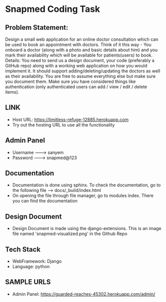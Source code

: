# Snapmed Coding Task



## Problem Statement: 
Design a small web application for an online doctor consultation which can be used to book an appointment with doctors. Think of it this way - You onboard a doctor (along with a photo and basic details about him) and you mark their availability which will be available for patients(users) to book. Details: You need to send us a design document, your code (preferably a GitHub repo) along with a working web application on how you would implement it. It should support adding/deleting/updating the doctors as well as their availability. You are free to assume everything else but make sure you document them. Make sure you have considered things like authentication (only authenticated users can add / view / edit / delete items). 


## LINK
- Host URL: https://limitless-refuge-12885.herokuapp.com
- Try out the hosting URL to use all the functionality


## Admin Panel
- Username ---> sanyem
- Password ---> snapmed@123


## Documentation
- Documentation is done using sphinx. To check the documentation, go to the following file --> docs/_build/index.html
- On opening the file through file manager, go to modules index. There you can find the documentation

## Design Document 
- Design Document is made using the django-extensions. This is an image file named 'snapmed-visualized.png' in the Github Repo

## Tech Stack

- WebFramework: Django
- Language: python

## SAMPLE URLS
-  Admin Panel: https://guarded-reaches-45302.herokuapp.com/admin/


